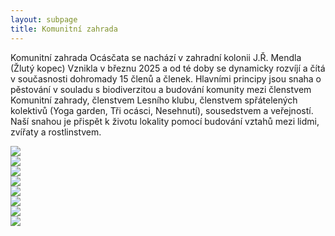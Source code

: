 ```yaml
---
layout: subpage
title: Komunitní zahrada
---
```


Komunitní zahrada Ocásčata se nachází v zahradní kolonii J.Ř. Mendla (Žlutý kopec) Vznikla v březnu 2025 a od té doby se dynamicky rozvíjí a čítá v současnosti dohromady 15 členů a členek. Hlavními principy jsou snaha o pěstování v souladu s biodiverzitou a budování komunity mezi členstvem Komunitní zahrady, členstvem Lesního klubu, členstvem spřátelených kolektivů (Yoga garden, Tři ocásci, Nesehnutí), sousedstvem a veřejností.  Naší snahou je přispět k životu lokality pomocí budování vztahů mezi lidmi, zvířaty a rostlinstvem.


<div class="pure-g">
	<div class="pure-u-sm-1-2">
		<img class="photo" src="/public/fotky-zahrada/1.webp" />
	</div>
	<div class="pure-u-sm-1-2">
		<img class="photo" src="/public/fotky-zahrada/2.webp" />
	</div>
	<div class="pure-u-sm-1-2">
		<img class="photo" src="/public/fotky-zahrada/3.webp" />
	</div>
	<div class="pure-u-sm-1-2">
		<img class="photo" src="/public/fotky-zahrada/4.webp" />
	</div>
	<div class="pure-u-sm-1-2">
		<img class="photo" src="/public/fotky-zahrada/5.webp" />
	</div>
	<div class="pure-u-sm-1-2">
		<img class="photo" src="/public/fotky-zahrada/6.webp" />
	</div>
	<div class="pure-u-sm-1-2">
		<img class="photo" src="/public/fotky-zahrada/7.webp" />
	</div>
	<div class="pure-u-sm-1-2">
		<img class="photo" src="/public/fotky-zahrada/8.webp" />
	</div>
</div>
